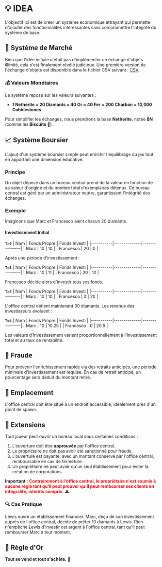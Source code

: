 # 💡 IDEA

L'objectif ici est de créer un système économique attrayant qui permette d'ajouter des fonctionnalités intéressantes sans compromettre l'intégrité du système de base.

## 🛒 Système de Marché

Bien que l'idée initiale n'était pas d'implémenter un échange d'objets illimité, cela s'est finalement révélé judicieux. Une première version de l'échange d'objets est disponible dans le fichier CSV suivant : [CSV](IDEA.csv).

### 💰 Valeurs Monétaires

Le système repose sur les valeurs suivantes : 

- **1 Netherite = 20 Diamants = 40 Or = 40 Fer = 200 Charbon = 10,000 Cobblestones**  

Pour simplifier les échanges, nous prendrons la base **Netherite**, notée **BN** (comme les **Biscuits** 🍪).

## 📈 Système Boursier

L'ajout d'un système boursier simple peut enrichir l'équilibrage du jeu tout en apportant une dimension éducative.

### Principe

Un objet déposé dans un bureau central prend de la valeur en fonction de sa valeur d'origine et du nombre total d'exemplaires détenus. Ce bureau central est géré par un administrateur neutre, garantissant l'intégrité des échanges.

### Exemple

Imaginons que Marc et Francesco aient chacun 20 diamants.

#### Investissement Initial

**`T=0`**
| Nom       | Fonds Propre | Fonds Investi |
|-----------|--------------|---------------|
| Marc      | 10           | 10            |
| Francesco | 20           | 0             |

Après une période d'investissement :

**`T=1`**
| Nom       | Fonds Propre | Fonds Investi |
|-----------|--------------|---------------|
| Marc      | 10           | 11            |
| Francesco | 20           | 10            |

Francesco décide alors d'investir tous ses fonds.

**`T=3`**
| Nom       | Fonds Propre | Fonds Investi |
|-----------|--------------|---------------|
| Marc      | 10           | 10            |
| Francesco | 0            | 20            |

L'office central détient maintenant 30 diamants. Les revenus des investisseurs évoluent :

**`T=4`**
| Nom       | Fonds Propre | Fonds Investi |
|-----------|--------------|---------------|
| Marc      | 10           | 10.25         |
| Francesco | 0            | 20.5          |

Les valeurs d'investissement varient proportionnellement à l'investissement total et au taux de rentabilité.

## 🚫 Fraude

Pour prévenir l'enrichissement rapide via des retraits anticipés, une période minimale d'investissement est requise. En cas de retrait anticipé, un pourcentage sera déduit du montant retiré.

## 📍 Emplacement

L'office central doit être situé à un endroit accessible, idéalement près d'un point de spawn.

## 🏦 Extensions

Tout joueur peut ouvrir un bureau local sous certaines conditions :

1. L'ouverture doit être **approuvée** par l'office central.
2. Le propriétaire ne doit pas avoir été sanctionné pour fraude.
3. L'ouverture est payante, avec un montant conservé par l'office central, remboursable en cas de fermeture.
4. Un propriétaire ne peut avoir qu'un seul établissement pour éviter la création de corporations.

**Important :** <span style="color: red; font-weight: bold">Contrairement à l'office central, le propriétaire n'est soumis à aucune règle tant qu'il peut prouver qu'il peut rembourser ses clients en intégralité, intérêts compris.</span> **⚠️**

### 🔍 Cas Pratique

Lewis ouvre un établissement financier. Marc, déçu de son investissement auprès de l'office central, décide de prêter 10 diamants à Lewis. Rien n'empêche Lewis d'investir cet argent à l'office central, tant qu'il peut rembourser Marc à tout moment.

## 🏅 Règle d'Or

**Tout se vend et tout s'achète.** 💸
